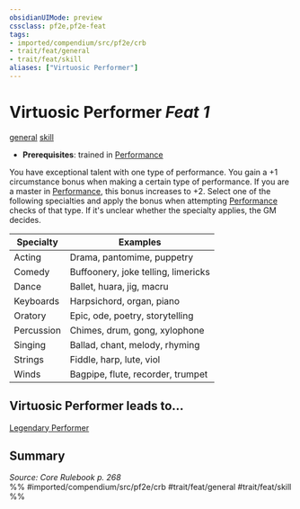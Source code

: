 ```yaml
---
obsidianUIMode: preview
cssclass: pf2e,pf2e-feat
tags:
- imported/compendium/src/pf2e/crb
- trait/feat/general
- trait/feat/skill
aliases: ["Virtuosic Performer"]
---
```

# Virtuosic Performer  *Feat 1*  
[general](general.md)  [skill](skill.md)  

- **Prerequisites**: trained in [Performance](../skills.md#Performance)

You have exceptional talent with one type of performance. You gain a +1 circumstance bonus when making a certain type of performance. If you are a master in [Performance](../skills.md#Performance), this bonus increases to +2. Select one of the following specialties and apply the bonus when attempting [Performance](../skills.md#Performance) checks of that type. If it's unclear whether the specialty applies, the GM decides.

| Specialty | Examples |
|-----------|----------|
| Acting | Drama, pantomime, puppetry |
| Comedy | Buffoonery, joke telling, limericks |
| Dance | Ballet, huara, jig, macru |
| Keyboards | Harpsichord, organ, piano |
| Oratory | Epic, ode, poetry, storytelling |
| Percussion | Chimes, drum, gong, xylophone |
| Singing | Ballad, chant, melody, rhyming |
| Strings | Fiddle, harp, lute, viol |
| Winds | Bagpipe, flute, recorder, trumpet |


## Virtuosic Performer leads to...

[Legendary Performer](legendary-performer.md)

## Summary

*Source: Core Rulebook p. 268*  
%% #imported/compendium/src/pf2e/crb #trait/feat/general #trait/feat/skill %%